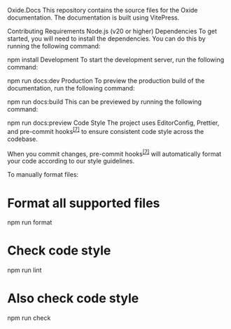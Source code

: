 Oxide.Docs
This repository contains the source files for the Oxide documentation. The documentation is built using VitePress.

Contributing
Requirements
Node.js (v20 or higher)
Dependencies
To get started, you will need to install the dependencies. You can do this by running the following command:

npm install
Development
To start the development server, run the following command:

npm run docs:dev
Production
To preview the production build of the documentation, run the following command:

npm run docs:build
This can be previewed by running the following command:

npm run docs:preview
Code Style
The project uses EditorConfig, Prettier, and pre-commit hooks<sup><a href="/glossary#hooks">[7]</a></sup> to ensure consistent code style across the codebase.

When you commit changes, pre-commit hooks<sup><a href="/glossary#hooks">[7]</a></sup> will automatically format your code according to our style guidelines.

To manually format files:

# Format all supported files

npm run format

# Check code style

npm run lint

# Also check code style

npm run check
